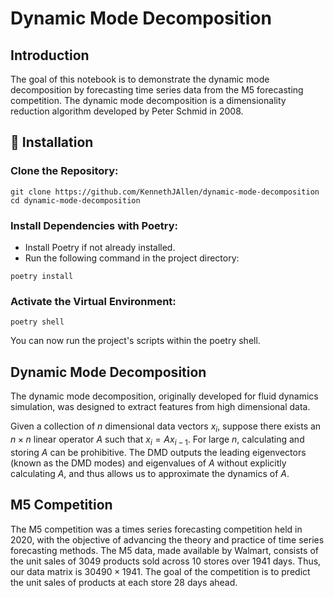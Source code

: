 # Dynamic Mode Decomposition

## Introduction
The goal of this notebook is to demonstrate the dynamic mode decomposition by forecasting time series data from the M5 forecasting competition. The dynamic mode decomposition is a dimensionality reduction algorithm developed by Peter Schmid in 2008.

## 🔧 Installation

### Clone the Repository:

```
git clone https://github.com/KennethJAllen/dynamic-mode-decomposition
cd dynamic-mode-decomposition
```
### Install Dependencies with Poetry:

*   Install Poetry if not already installed.
*   Run the following command in the project directory:

```
poetry install
```
### Activate the Virtual Environment:
```
poetry shell
```
You can now run the project's scripts within the poetry shell.

## Dynamic Mode Decomposition
The dynamic mode decomposition, originally developed for fluid dynamics simulation, was designed to extract features from high dimensional data.

Given a collection of $n$ dimensional data vectors $x_i$, suppose there exists an $n \times n$ linear operator $A$ such that $x_i = A x_{i-1}$. For large $n$, calculating and storing $A$ can be prohibitive. The DMD outputs the leading eigenvectors (known as the DMD modes) and eigenvalues of $A$ without explicitly calculating $A$, and thus allows us to approximate the dynamics of $A$.

## M5 Competition
The M5 competition was a times series forecasting competition held in 2020, with the objective of advancing the theory and practice of time series forecasting methods. The M5 data, made available by Walmart, consists of the unit sales of $3049$ products sold across $10$ stores over $1941$ days. Thus, our data matrix is $30490 \times 1941$. The goal of the competition is to predict the unit sales of products at each store $28$ days ahead.

